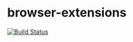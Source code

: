 # browser-extensions

[![Build Status](https://travis-ci.org/koyashy/browser-extensions.svg?branch=master)](https://travis-ci.org/koyashy/browser-extensions)
